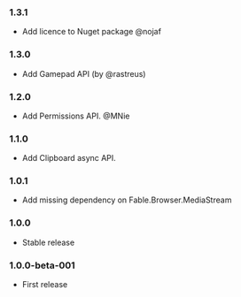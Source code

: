 ### 1.3.1

* Add licence to Nuget package @nojaf

### 1.3.0

* Add Gamepad API (by @rastreus)

### 1.2.0

* Add Permissions API. @MNie

### 1.1.0

* Add Clipboard async API.

### 1.0.1

* Add missing dependency on Fable.Browser.MediaStream

### 1.0.0

* Stable release

### 1.0.0-beta-001

* First release
